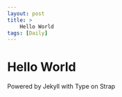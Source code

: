 ```yaml
---
layout: post
title: >
    Hello World
tags: [Daily]
---
```


# Hello World

Powered by Jekyll with Type on Strap

